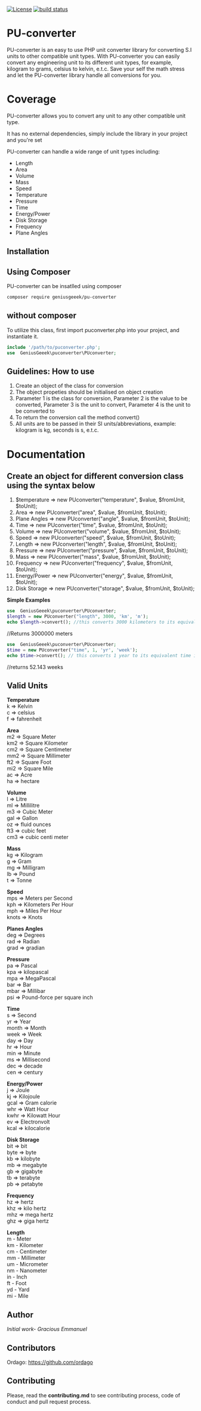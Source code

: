 
 [![License](http://poser.pugx.org/geniusgeeek/pu-converter/license)](https://packagist.org/packages/geniusgeeek/pu-converter)
 <a href="https://circleci.com/gh/badges/shields/tree/master">
  <img src="https://img.shields.io/circleci/project/github/badges/shields/master" alt="build status"></a>
# PU-converter
PU-converter is an easy to use PHP unit converter library for converting S.I units to other compatible unit types. 
With PU-converter you can easily convert any engineering unit to its different unit types, for example, kilogram to grams, celsius to kelvin, e.t.c.
Save your self the math stress and let the PU-converter library handle all conversions for you.

# Coverage
PU-converter allows you to convert any unit to any other compatible unit type.

It has no external dependencies, simply include the library in your project and you're set

PU-converter can handle a wide range of unit types including: 

* Length
* Area
* Volume
* Mass
* Speed
* Temperature
* Pressure
* Time
* Energy/Power
* Disk Storage
* Frequency
* Plane Angles

## Installation


## Using Composer
PU-converter can be insatlled using composer
```bash
composer require geniusgeeek/pu-converter
```
## without composer
To utilize this class, first import puconverter.php into your project, and instantiate it.
```php
include '/path/to/puconverter.php';
use  GeniusGeeek\puconverter\PUconverter;
```

## Guidelines: How to use
1. Create an object of the class for conversion 
2. The object propeties should be initialised on object creation
3. Parameter 1 is the class for conversion, Parameter 2 is the value to be converted, Parameter 3 is the unit to convert, Parameter 4 is the unit to be converted to
4. To return the conversion call the method convert()
5. All units are to be passed in their SI units/abbreviations, example: kilogram is kg, seconds is s, e.t.c.

           
# Documentation

## Create an object for different conversion class using the syntax below

1. $temperature => new PUconverter("temperature", $value, $fromUnit, $toUnit);
2. Area => new PUconverter("area", $value, $fromUnit, $toUnit);
3. Plane Angles => new PUconverter("angle", $value, $fromUnit, $toUnit);
4. Time => new PUconverter("time", $value, $fromUnit, $toUnit);
5. Volume =>  new PUconverter("volume", $value, $fromUnit, $toUnit);
6. Speed =>  new PUconverter("speed", $value, $fromUnit, $toUnit);
7. Length => new PUconverter("length", $value, $fromUnit, $toUnit);
8. Pressure => new PUconverter("pressure", $value, $fromUnit, $toUnit);
9. Mass => new PUconverter("mass", $value, $fromUnit, $toUnit);
10. Frequency => new PUconverter("frequency", $value, $fromUnit, $toUnit);
11. Energy/Power => new PUconverter("energy", $value, $fromUnit, $toUnit);
12. Disk Storage => new PUconverter("storage", $value, $fromUnit, $toUnit);


**Simple Examples**
```php
use  GeniusGeeek\puconverter\PUconverter;
$length = new PUconverter("length", 3000, 'km', 'm');
echo $length->convert(); //this converts 3000 kilometers to its equivalent meter
```
//Returns 3000000 meters

```php
use  GeniusGeeek\puconverter\PUconverter;
$time = new PUconverter("time", 1, 'yr', 'week');
echo $time->convert(); // this converts 1 year to its equivalent time in weeks
```
//returns 52.143 weeks


## Valid Units

 **Temperature** <br>
 k => Kelvin<br>
 c => celsius<br>
 f => fahrenheit<br>
 
 **Area**<br>
 m2 => Square Meter<br>
 km2 => Square Kilometer<br>
 cm2 => Square Centimeter<br>
 mm2 => Square Millimeter<br>
 ft2 => Square Foot<br>
 mi2 => Square Mile<br>
 ac => Acre<br>
 ha => hectare<br>
 
 **Volume**<br>
 l => Litre<br>
 ml => Millilitre<br>
 m3 => Cubic Meter<br>
 gal => Gallon<br>
 oz => fluid ounces<br>
 ft3 => cubic feet<br>
 cm3 => cubic centi meter<br>
 
 **Mass**<br>
 kg => Kilogram<br>
 g => Gram<br>
 mg => Milligram<br>
 lb => Pound<br>
 t =>  Tonne<br>
 
 **Speed**<br>
 mps => Meters per Second<br>
 kph => Kilometers Per Hour<br>
 mph => Miles Per Hour<br>
 knots => Knots<br>
 
 **Planes Angles**<br>
 deg => Degrees<br>
 rad => Radian<br>
 grad => gradian<br>
 
 **Pressure**<br>
 pa => Pascal<br>
 kpa => kilopascal<br>
 mpa => MegaPascal<br>
 bar => Bar<br>
 mbar => Millibar<br>
 psi => Pound-force per square inch<br>
 
 **Time**<br>
 s => Second<br>
 yr => Year <br>
 month => Month<br>
 week => Week<br>
 day => Day<br>
 hr => Hour<br>
 min => Minute<br>
 ms => Millisecond<br>
 dec => decade<br>
 cen => century<br>
 
 **Energy/Power**<br>
 j => Joule<br>
 kj => Kilojoule<br>
 gcal => Gram calorie<br>
 whr => Watt Hour<br>
 kwhr => Kilowatt Hour<br>
 ev => Electronvolt<br>
 kcal => kilocalorie<br>
 
 **Disk Storage**<br>
 bit => bit<br>
 byte => byte<br>
 kb => kilobyte<br>
 mb => megabyte<br>
 gb => gigabyte<br>
 tb => terabyte<br>
 pb => petabyte<br>
 
 **Frequency**<br>
 hz => hertz<br>
 khz => kilo hertz<br>
 mhz => mega hertz<br>
 ghz => giga hertz<br>
 
 
 **Length**<br>
m - Meter<br>
km - Kilometer<br>
cm - Centimeter<br>
mm - Millimeter<br>
um - Micrometer<br>
nm - Nanometer<br>
in - Inch<br>
ft - Foot<br>
yd - Yard<br>
mi - Mile<br>

## Author
*Initial work- Gracious Emmanuel*

## Contributors
Ordago: https://github.com/ordago

## Contributing
Please, read the **contributing.md** to see contributing process, code of conduct and pull request process.
